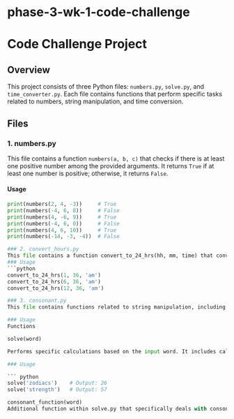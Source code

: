 # phase-3-wk-1-code-challenge

# Code Challenge Project

## Overview

This project consists of three Python files: `numbers.py`, `solve.py`, and `time_converter.py`. Each file contains functions that perform specific tasks related to numbers, string manipulation, and time conversion.

## Files

### 1. numbers.py

This file contains a function `numbers(a, b, c)` that checks if there is at least one positive number among the provided arguments. It returns `True` if at least one number is positive; otherwise, it returns `False`.

#### Usage

````python
print(numbers(2, 4, -3))     # True
print(numbers(-4, 6, 8))     # False
print(numbers(4, -6, 9))     # True
print(numbers(-4, 6, 0))     # False
print(numbers(4, 6, 10))     # True
print(numbers(-14, -3, -4))  # False

### 2. convert_hours.py
This file contains a function convert_to_24_hrs(hh, mm, time) that converts a time from 12-hour format to 24-hour format.
### Usage
```python
convert_to_24_hrs(1, 36, 'am')
convert_to_24_hrs(6, 36, 'am')
convert_to_24_hrs(12, 36, 'am')

### 3. consonant.py
This file contains functions related to string manipulation, including consonant-related calculations.

### Usage
Functions

solve(word)

Performs specific calculations based on the input word. It includes calculations related to alphabets and their corresponding values.

### Usage

``` python
solve('zodiacs')    # Output: 26
solve('strength')   # Output: 57

consonant_function(word)
Additional function within solve.py that specifically deals with consonants. Please refer to the function implementation for specific details.
````
